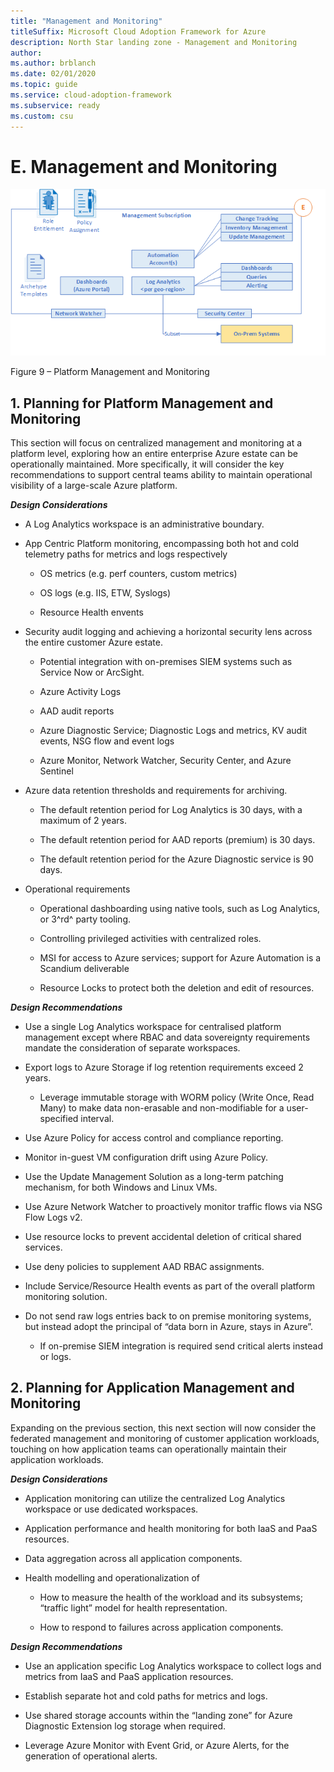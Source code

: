 ```yaml
---
title: "Management and Monitoring"
titleSuffix: Microsoft Cloud Adoption Framework for Azure
description: North Star landing zone - Management and Monitoring
author: 
ms.author: brblanch
ms.date: 02/01/2020
ms.topic: guide
ms.service: cloud-adoption-framework
ms.subservice: ready
ms.custom: csu
---
```



# E. Management and Monitoring
[![Management and Monitoring](./media/mgmt-mon.png "Management and Monitoring")](#)

Figure 9 – Platform Management and Monitoring

## 1. Planning for Platform Management and Monitoring

This section will focus on centralized management and monitoring at a platform level, exploring how an entire enterprise Azure estate can be operationally maintained. More specifically, it will consider the key recommendations to support central teams ability to maintain operational visibility of a large-scale Azure platform.

***Design Considerations***

-   A Log Analytics workspace is an administrative boundary.

-   App Centric Platform monitoring, encompassing both hot and cold telemetry paths for metrics and logs respectively

    -   OS metrics (e.g. perf counters, custom metrics)

    -   OS logs (e.g. IIS, ETW, Syslogs)

    -   Resource Health envents

-   Security audit logging and achieving a horizontal security lens across the entire customer Azure estate.

    -   Potential integration with on-premises SIEM systems such as Service Now or ArcSight.

    -   Azure Activity Logs

    -   AAD audit reports

    -   Azure Diagnostic Service; Diagnostic Logs and metrics, KV audit events, NSG flow and event logs

    -   Azure Monitor, Network Watcher, Security Center, and Azure Sentinel

-   Azure data retention thresholds and requirements for archiving.

    -   The default retention period for Log Analytics is 30 days, with a maximum of 2 years.

    -   The default retention period for AAD reports (premium) is 30 days.

    -   The default retention period for the Azure Diagnostic service is 90 days.

-   Operational requirements

    -   Operational dashboarding using native tools, such as Log Analytics, or 3^rd^ party tooling.

    -   Controlling privileged activities with centralized roles.

    -   MSI for access to Azure services; support for Azure Automation is a Scandium deliverable

    -   Resource Locks to protect both the deletion and edit of resources.

***Design Recommendations***

-   Use a single Log Analytics workspace for centralised platform management except where RBAC and data sovereignty requirements mandate the consideration of separate workspaces.

-   Export logs to Azure Storage if log retention requirements exceed 2 years.

    -   Leverage immutable storage with WORM policy (Write Once, Read Many) to make data non-erasable and non-modifiable for a user-specified interval.

-   Use Azure Policy for access control and compliance reporting.

-   Monitor in-guest VM configuration drift using Azure Policy.

-   Use the Update Management Solution as a long-term patching mechanism, for both Windows and Linux VMs.

-   Use Azure Network Watcher to proactively monitor traffic flows via NSG Flow Logs v2.

-   Use resource locks to prevent accidental deletion of critical shared services.

-   Use deny policies to supplement AAD RBAC assignments.

-   Include Service/Resource Health events as part of the overall platform monitoring solution.

<!-- -->

-   Do not send raw logs entries back to on premise monitoring systems, but instead adopt the principal of “data born in Azure, stays in Azure”.

    -   If on-premise SIEM integration is required send critical alerts instead or logs.

## 2. Planning for Application Management and Monitoring

Expanding on the previous section, this next section will now consider the federated management and monitoring of customer application workloads, touching on how application teams can operationally maintain their application workloads.

***Design Considerations***

-   Application monitoring can utilize the centralized Log Analytics workspace or use dedicated workspaces.

-   Application performance and health monitoring for both IaaS and PaaS resources.

-   Data aggregation across all application components.

-   Health modelling and operationalization of

    -   How to measure the health of the workload and its subsystems; “traffic light” model for health representation.

    -   How to respond to failures across application components.

***Design Recommendations***

-   Use an application specific Log Analytics workspace to collect logs and metrics from IaaS and PaaS application resources.

-   Establish separate hot and cold paths for metrics and logs.

-   Use shared storage accounts within the “landing zone” for Azure Diagnostic Extension log storage when required.

-   Leverage Azure Monitor with Event Grid, or Azure Alerts, for the generation of operational alerts.
